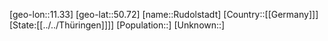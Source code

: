 ﻿---
location: [50.72,11.33]
type: City
tags:
- geo/City


SpocWebEntityId: 33820
isDeleted: false
confidential: public

---
[geo-lon::11.33]
[geo-lat::50.72]
[name::Rudolstadt]
[Country::[[Germany]]]
[State:[[../../Thüringen]]]]
[Population::]
[Unknown::]

